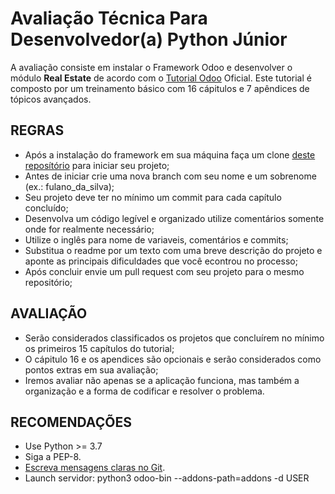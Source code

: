 # Avaliação Técnica Para Desenvolvedor(a) Python Júnior

A avaliação consiste em instalar o Framework Odoo e desenvolver o módulo  **Real Estate** de acordo com o [Tutorial Odoo](https://www.odoo.com/documentation/15.0/developer/howtos/rdtraining.html) Oficial. Este tutorial é composto por um treinamento básico com 16 cápitulos e 7 apêndices de tópicos avançados.

## REGRAS

- Após a instalação do framework em sua máquina faça um clone [deste reposítório](https://github.com/devkami/teste-dev-jr-odoo) para iniciar seu projeto;
- Antes de iniciar crie uma nova branch com seu nome e um sobrenome (ex.: fulano_da_silva);
- Seu projeto deve ter no mínimo um commit para cada capítulo concluído;
- Desenvolva um código legível e organizado utilize comentários somente onde for realmente necessário;
- Utilize o inglês para nome de variaveis, comentários e commits;
- Substitua o readme por um texto com uma breve descrição do projeto e aponte as principais dificuldades que você econtrou no processo;
- Após concluir envie um pull request com seu projeto para o mesmo repositório;

## AVALIAÇÃO

- Serão considerados classificados os projetos que concluírem no mínimo os primeiros 15 capítulos do tutorial;
- O cápitulo 16 e os apendices são opcionais e serão considerados como pontos extras em sua avaliação;
- Iremos avaliar não apenas se a aplicação funciona, mas também a organização e a forma de codificar e resolver o problema.

## RECOMENDAÇÕES

- Use Python >= 3.7
- Siga a PEP-8.
- [Escreva mensagens claras no Git](https://www.git-tower.com/learn/git/ebook/en/command-line/appendix/best-practices).
- Launch servidor:  python3 odoo-bin --addons-path=addons -d USER
